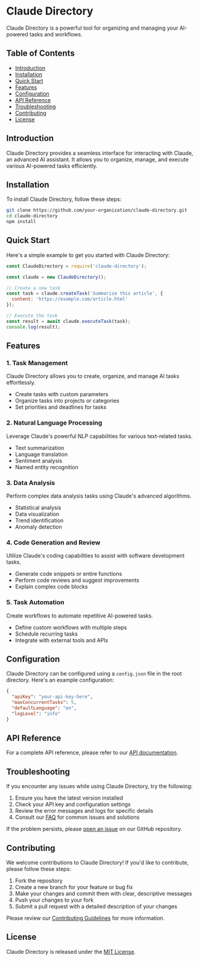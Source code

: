 # Claude Directory

Claude Directory is a powerful tool for organizing and managing your AI-powered tasks and workflows.

## Table of Contents

- [Introduction](#introduction)
- [Installation](#installation)
- [Quick Start](#quick-start)
- [Features](#features)
- [Configuration](#configuration)
- [API Reference](#api-reference)
- [Troubleshooting](#troubleshooting)
- [Contributing](#contributing)
- [License](#license)

## Introduction

Claude Directory provides a seamless interface for interacting with Claude, an advanced AI assistant. It allows you to organize, manage, and execute various AI-powered tasks efficiently.

## Installation

To install Claude Directory, follow these steps:

```bash
git clone https://github.com/your-organization/claude-directory.git
cd claude-directory
npm install
```

## Quick Start

Here's a simple example to get you started with Claude Directory:

```javascript
const ClaudeDirectory = require('claude-directory');

const claude = new ClaudeDirectory();

// Create a new task
const task = claude.createTask('Summarize this article', {
  content: 'https://example.com/article.html'
});

// Execute the task
const result = await claude.executeTask(task);
console.log(result);
```

## Features

### 1. Task Management

Claude Directory allows you to create, organize, and manage AI tasks effortlessly.

- Create tasks with custom parameters
- Organize tasks into projects or categories
- Set priorities and deadlines for tasks

### 2. Natural Language Processing

Leverage Claude's powerful NLP capabilities for various text-related tasks.

- Text summarization
- Language translation
- Sentiment analysis
- Named entity recognition

### 3. Data Analysis

Perform complex data analysis tasks using Claude's advanced algorithms.

- Statistical analysis
- Data visualization
- Trend identification
- Anomaly detection

### 4. Code Generation and Review

Utilize Claude's coding capabilities to assist with software development tasks.

- Generate code snippets or entire functions
- Perform code reviews and suggest improvements
- Explain complex code blocks

### 5. Task Automation

Create workflows to automate repetitive AI-powered tasks.

- Define custom workflows with multiple steps
- Schedule recurring tasks
- Integrate with external tools and APIs

## Configuration

Claude Directory can be configured using a `config.json` file in the root directory. Here's an example configuration:

```json
{
  "apiKey": "your-api-key-here",
  "maxConcurrentTasks": 5,
  "defaultLanguage": "en",
  "logLevel": "info"
}
```

## API Reference

For a complete API reference, please refer to our [API documentation](https://docs.claude-directory.com/api).

## Troubleshooting

If you encounter any issues while using Claude Directory, try the following:

1. Ensure you have the latest version installed
2. Check your API key and configuration settings
3. Review the error messages and logs for specific details
4. Consult our [FAQ](https://docs.claude-directory.com/faq) for common issues and solutions

If the problem persists, please [open an issue](https://github.com/your-organization/claude-directory/issues) on our GitHub repository.

## Contributing

We welcome contributions to Claude Directory! If you'd like to contribute, please follow these steps:

1. Fork the repository
2. Create a new branch for your feature or bug fix
3. Make your changes and commit them with clear, descriptive messages
4. Push your changes to your fork
5. Submit a pull request with a detailed description of your changes

Please review our [Contributing Guidelines](CONTRIBUTING.md) for more information.

## License

Claude Directory is released under the [MIT License](LICENSE).